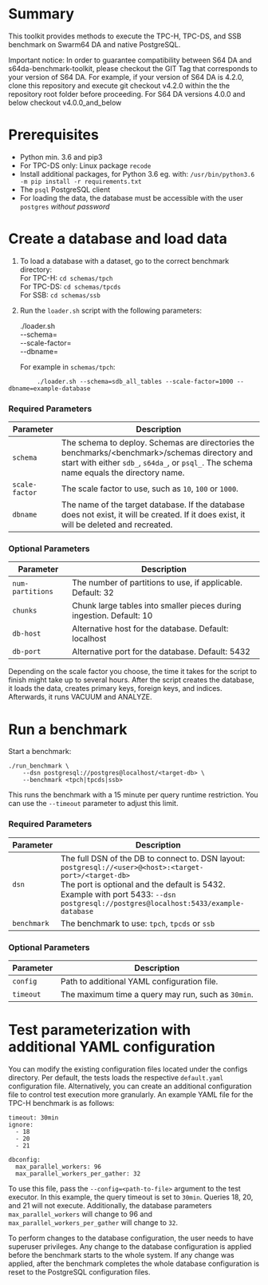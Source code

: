 # Summary

This toolkit provides methods to execute the TPC-H, TPC-DS, and SSB benchmark on
Swarm64 DA and native PostgreSQL.

Important notice: In order to guarantee compatibility between S64 DA and s64da-benchmark-toolkit, please checkout the GIT Tag that corresponds to your version of S64 DA. For example, if your version of S64 DA is 4.2.0, clone this repository and execute git checkout v4.2.0 within the the repository root folder before proceeding. For S64 DA versions 4.0.0 and below checkout v4.0.0_and_below

# Prerequisites

- Python min. 3.6 and pip3
- For TPC-DS only: Linux package `recode`
- Install additional packages, for Python 3.6 eg. with: `/usr/bin/python3.6 -m pip install -r requirements.txt`
- The `psql` PostgreSQL client
- For loading the data, the database must be accessible with the user
  `postgres` *without password*


# Create a database and load data

1. To load a database with a dataset, go to the correct benchmark directory:\
   For TPC-H: `cd schemas/tpch`\
   For TPC-DS: `cd schemas/tpcds`\
   For SSB: `cd schemas/ssb`

2. Run the `loader.sh` script with the following parameters:

    ./loader.sh \
        --schema=<schema-to-deploy> \
        --scale-factor=<scale-factor-to-use> \
        --dbname=<target-db>
  
    For example in `schemas/tpch`:
```
        ./loader.sh --schema=sdb_all_tables --scale-factor=1000 --dbname=example-database
```
  
### Required Parameters

   | Parameter      | Description                                            |
   | -------------- | ------------------------------------------------------ |
   | `schema`       | The schema to deploy. Schemas are directories the benchmarks/\<benchmark\>/schemas directory and start with either `sdb_`, `s64da_`, or `psql_`. The schema name equals the directory name. |
   | `scale-factor` | The scale factor to use, such as `10`, `100` or `1000`.      |
   | `dbname`       | The name of the target database. If the database does not exist, it will be created. If it does exist, it will be deleted and recreated.    |

### Optional Parameters

   | Parameter       | Description                                           |
   | ---------------- | ---------------------------------------------------- |
   | `num-partitions` | The number of partitions to use, if applicable. Default: 32 |
   | `chunks`         | Chunk large tables into smaller pieces during ingestion. Default: 10 |
   | `db-host`        | Alternative host for the database. Default: localhost |
   | `db-port`        | Alternative port for the database. Default: 5432|

   Depending on the scale factor you choose, the time it takes for the script
   to finish might take up to several hours. After the script creates the
   database, it loads the data, creates primary keys, foreign keys, and
   indices. Afterwards, it runs VACUUM and ANALYZE.


# Run a benchmark

Start a benchmark:

    ./run_benchmark \
        --dsn postgresql://postgres@localhost/<target-db> \
        --benchmark <tpch|tpcds|ssb>

This runs the benchmark with a 15 minute per query runtime restriction. You can
use the `--timeout` parameter to adjust this limit.

### Required Parameters

| Parameter   | Description                                     |
| ----------- | ----------------------------------------------- |
| `dsn`       | The full DSN of the DB to connect to. DSN layout: <br> ``postgresql://<user>@<host>:<target-port>/<target-db>`` <br> The port is optional and the default is 5432.<br> Example with port 5433: ``--dsn postgresql://postgres@localhost:5433/example-database``|
| `benchmark` | The benchmark to use: `tpch`, `tpcds` or `ssb`        |

### Optional Parameters

| Parameter  | Description                                        |
| ---------- | -------------------------------------------------- |
| `config`   | Path to additional YAML configuration file.        |
| `timeout`  | The maximum time a query may run, such as `30min`. |


# Test parameterization with additional YAML configuration

You can modify the existing configuration files located under the configs
directory. Per default, the tests loads the respective `default.yaml` 
configuration file.
Alternatively, you can create an additional configuration file to control 
test execution more granularly. An example YAML file for the TPC-H benchmark 
is as follows:

    timeout: 30min
    ignore:
      - 18
      - 20
      - 21

    dbconfig:
      max_parallel_workers: 96
      max_parallel_workers_per_gather: 32

To use this file, pass the `--config=<path-to-file>` argument to the test
executor. In this example, the query timeout is set to `30min`. Queries 18, 20,
and 21 will not execute. Additionally, the database parameters
`max_parallel_workers` will change to 96 and `max_parallel_workers_per_gather`
will change to `32`.

To perform changes to the database configuration, the user needs to have superuser
privileges. Any change to the database configuration is applied before
the benchmark starts to the whole system. If any change was applied, after the benchmark completes the whole database
configuration is reset to the PostgreSQL configuration files.
